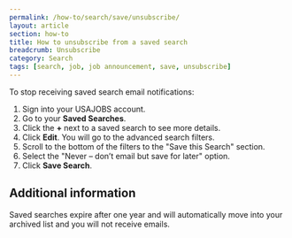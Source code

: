 ```yaml
---
permalink: /how-to/search/save/unsubscribe/
layout: article
section: how-to
title: How to unsubscribe from a saved search
breadcrumb: Unsubscribe
category: Search
tags: [search, job, job announcement, save, unsubscribe]
---
```


To stop receiving saved search email notifications:

1. Sign into your USAJOBS account.
2. Go to your **Saved Searches**.
3. Click the **+** next to a saved search to see more details.
4. Click **Edit**. You will go to the advanced search filters.
5. Scroll to the bottom of the filters to the "Save this Search" section.
6. Select the "Never – don’t email but save for later" option.
7. Click **Save Search**.

## Additional information

Saved searches expire after one year and will automatically move into your archived list and you will not receive emails.
